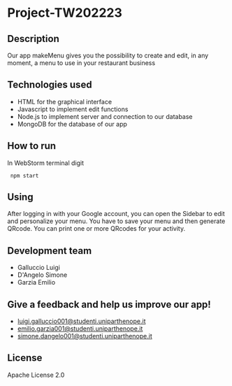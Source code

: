 # Project-TW202223


## Description
Our app makeMenu gives you the possibility to create and edit, in any moment, a menu  to use in your restaurant business


## Technologies used
- HTML for the graphical interface
- Javascript to implement edit functions
- Node.js to implement server and connection to our database
- MongoDB for the database of our app  


## How to run
In WebStorm terminal digit
````
 npm start
````


## Using
After logging in with your Google account, you can open the Sidebar to edit and personalize your menu.
You have to save your menu and then generate QRcode.
You can print one or more QRcodes for your activity.

## Development team
- Galluccio Luigi
- D'Angelo Simone
- Garzia Emilio


## Give a feedback and help us improve our app!
- luigi.galluccio001@studenti.uniparthenope.it
- emilio.garzia001@studenti.uniparthenope.it
- simone.dangelo001@studenti.uniparthenope.it


## License
Apache License 2.0

